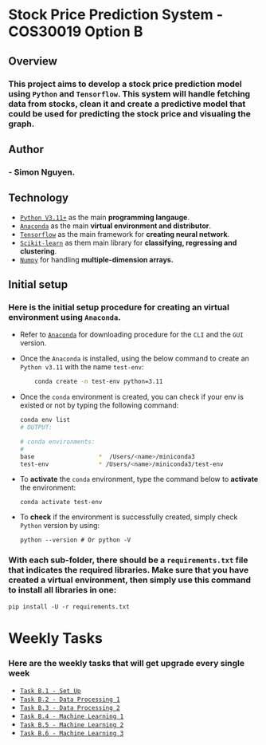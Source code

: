 # Stock Price Prediction System - COS30019 Option B

## Overview

### This project aims to develop a stock price prediction model using `Python` and `Tensorflow`. This system will handle **fetching data** from stocks, **clean** it and **create** a predictive model that could be used for **predicting** the stock price and **visualing** the graph.

## Author

### - Simon Nguyen.

## Technology

- [`Python V3.11+`](https://www.python.org/) as the main **programming langauge**.
- [`Anaconda`](https://www.anaconda.com/) as the main **virtual environment and distributor**.
- [`Tensorflow`](https://www.tensorflow.org/?hl=en) as the main framework for **creating neural network**.
- [`Scikit-learn`](https://scikit-learn.org/stable/) as them main library for **classifying, regressing and clustering**.
- [`Numpy`](https://numpy.org/) for handling **multiple-dimension arrays.**

## Initial setup

### Here is the initial setup procedure for creating an virtual environment using `Anaconda`.

- Refer to [`Anaconda`](https://www.anaconda.com/) for downloading procedure for the `CLI` and the `GUI` version.
- Once the `Anaconda` is installed, using the below command to create an `Python v3.11` with the name `test-env`:
  ```sh
      conda create -n test-env python=3.11
  ```
- Once the `conda` environment is created, you can check if your env is existed or not by typing the following command:

  ```sh
  conda env list
  # OUTPUT:

  # conda environments:
  #
  base                  *  /Users/<name>/miniconda3
  test-env              * /Users/<name>/miniconda3/test-env

  ```

- To **activate** the `conda` environment, type the command below to **activate** the environment:
  ```
  conda activate test-env
  ```
- To **check** if the environment is successfully created, simply check `Python` version by using:
  ```
  python --version # Or python -V
  ```

### With each sub-folder, there should be a `requirements.txt` file that indicates the required libraries. Make sure that you have created a virtual environment, then simply use this command to install all libraries in one:

    pip install -U -r requirements.txt

# Weekly Tasks

### Here are the weekly tasks that will get upgrade every single week

- [`Task B.1 - Set Up`](https://github.com/cobeo2004/cos30018/tree/main/Week1)
- [`Task B.2 - Data Processing 1`](https://github.com/cobeo2004/cos30018/tree/main/Week2)
- [`Task B.3 - Data Processing 2`](https://github.com/cobeo2004/cos30018/tree/main/Week3)
- [`Task B.4 - Machine Learning 1`](https://github.com/cobeo2004/cos30018/tree/main/Week4)
- [`Task B.5 - Machine Learning 2`](https://github.com/cobeo2004/cos30018/tree/main/Week5)
- [`Task B.6 - Machine Learning 3`](https://github.com/cobeo2004/cos30018/tree/main/Week6)
